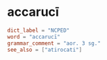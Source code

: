 # accarucī

``` toml
dict_label = "NCPED"
word = "accarucī"
grammar_comment = "aor. 3 sg."
see_also = ["atirocati"]
```

